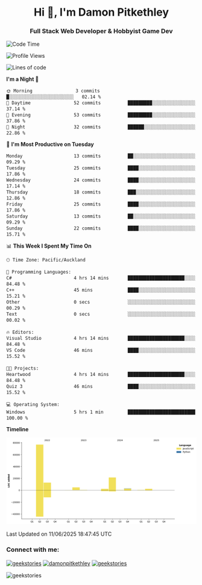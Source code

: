 <h1 align="center">Hi 👋, I'm Damon Pitkethley</h1>
<h3 align="center">Full Stack Web Developer & Hobbyist Game Dev</h3>

<!--START_SECTION:waka-->
![Code Time](http://img.shields.io/badge/Code%20Time-83%20hrs%2053%20mins-blue)

![Profile Views](http://img.shields.io/badge/Profile%20Views-0-blue)

![Lines of code](https://img.shields.io/badge/From%20Hello%20World%20I%27ve%20Written-124.0%20thousand%20lines%20of%20code-blue)

**I'm a Night 🦉** 

```text
🌞 Morning                3 commits           █░░░░░░░░░░░░░░░░░░░░░░░░   02.14 % 
🌆 Daytime                52 commits          █████████░░░░░░░░░░░░░░░░   37.14 % 
🌃 Evening                53 commits          █████████░░░░░░░░░░░░░░░░   37.86 % 
🌙 Night                  32 commits          ██████░░░░░░░░░░░░░░░░░░░   22.86 % 
```
📅 **I'm Most Productive on Tuesday** 

```text
Monday                   13 commits          ██░░░░░░░░░░░░░░░░░░░░░░░   09.29 % 
Tuesday                  25 commits          ████░░░░░░░░░░░░░░░░░░░░░   17.86 % 
Wednesday                24 commits          ████░░░░░░░░░░░░░░░░░░░░░   17.14 % 
Thursday                 18 commits          ███░░░░░░░░░░░░░░░░░░░░░░   12.86 % 
Friday                   25 commits          ████░░░░░░░░░░░░░░░░░░░░░   17.86 % 
Saturday                 13 commits          ██░░░░░░░░░░░░░░░░░░░░░░░   09.29 % 
Sunday                   22 commits          ████░░░░░░░░░░░░░░░░░░░░░   15.71 % 
```


📊 **This Week I Spent My Time On** 

```text
🕑︎ Time Zone: Pacific/Auckland

💬 Programming Languages: 
C#                       4 hrs 14 mins       █████████████████████░░░░   84.48 % 
C++                      45 mins             ████░░░░░░░░░░░░░░░░░░░░░   15.21 % 
Other                    0 secs              ░░░░░░░░░░░░░░░░░░░░░░░░░   00.29 % 
Text                     0 secs              ░░░░░░░░░░░░░░░░░░░░░░░░░   00.02 % 

🔥 Editors: 
Visual Studio            4 hrs 14 mins       █████████████████████░░░░   84.48 % 
VS Code                  46 mins             ████░░░░░░░░░░░░░░░░░░░░░   15.52 % 

🐱‍💻 Projects: 
Heartwood                4 hrs 14 mins       █████████████████████░░░░   84.48 % 
Quiz 3                   46 mins             ████░░░░░░░░░░░░░░░░░░░░░   15.52 % 

💻 Operating System: 
Windows                  5 hrs 1 min         █████████████████████████   100.00 % 
```

**Timeline**

![Lines of Code chart](https://raw.githubusercontent.com/GeekStories/GeekStories/main/assets/bar_graph.png)


 Last Updated on 11/06/2025 18:47:45 UTC
<!--END_SECTION:waka-->

<h3 align="left">Connect with me:</h3>
<p align="left">
<a href="https://twitter.com/geekstories" target="blank"><img align="center" src="https://raw.githubusercontent.com/rahuldkjain/github-profile-readme-generator/master/src/images/icons/Social/twitter.svg" alt="geekstories" height="30" width="40" /></a>
<a href="https://linkedin.com/in/damonpitkethley" target="blank"><img align="center" src="https://raw.githubusercontent.com/rahuldkjain/github-profile-readme-generator/master/src/images/icons/Social/linked-in-alt.svg" alt="damonpitkethley" height="30" width="40" /></a>
<a href="https://www.leetcode.com/geekstories" target="blank"><img align="center" src="https://raw.githubusercontent.com/rahuldkjain/github-profile-readme-generator/master/src/images/icons/Social/leet-code.svg" alt="geekstories" height="30" width="40" /></a>
</p>

<p><img align="center" src="https://github-readme-streak-stats.herokuapp.com/?user=geekstories&" alt="geekstories" /></p>
